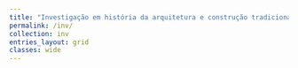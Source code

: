 ```yaml
---
title: "Investigação em história da arquitetura e construção tradicional"
permalink: /inv/
collection: inv
entries_layout: grid
classes: wide
---
```

